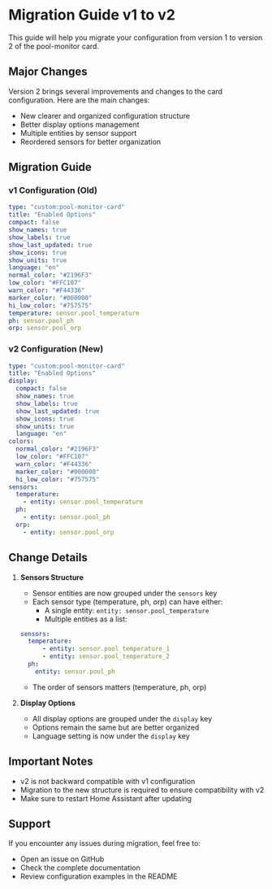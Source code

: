 # Migration Guide v1 to v2

This guide will help you migrate your configuration from version 1 to version 2 of the pool-monitor card.

## Major Changes

Version 2 brings several improvements and changes to the card configuration. Here are the main changes:

- New clearer and organized configuration structure
- Better display options management
- Multiple entities by sensor support
- Reordered sensors for better organization

## Migration Guide

### v1 Configuration (Old)

```yaml
type: "custom:pool-monitor-card"
title: "Enabled Options"
compact: false
show_names: true
show_labels: true
show_last_updated: true
show_icons: true
show_units: true
language: "en"
normal_color: "#2196F3"
low_color: "#FFC107"
warn_color: "#F44336"
marker_color: "#000000"
hi_low_color: "#757575"
temperature: sensor.pool_temperature
ph: sensor.pool_ph
orp: sensor.pool_orp
```

### v2 Configuration (New)

```yaml
type: "custom:pool-monitor-card"
title: "Enabled Options"
display:
  compact: false
  show_names: true
  show_labels: true
  show_last_updated: true
  show_icons: true
  show_units: true
  language: "en"
colors:
  normal_color: "#2196F3"
  low_color: "#FFC107"
  warn_color: "#F44336"
  marker_color: "#000000"
  hi_low_color: "#757575"
sensors:
  temperature:
    - entity: sensor.pool_temperature
  ph:
    - entity: sensor.pool_ph
  orp:
    - entity: sensor.pool_orp
```

## Change Details

1. **Sensors Structure**
   - Sensor entities are now grouped under the `sensors` key
   - Each sensor type (temperature, ph, orp) can have either:
     * A single entity: `entity: sensor.pool_temperature`
     * Multiple entities as a list:
   ```yaml
   sensors:
     temperature:
         - entity: sensor.pool_temperature_1
         - entity: sensor.pool_temperature_2
     ph:
       entity: sensor.pool_ph
   ```
   - The order of sensors matters (temperature, ph, orp)

2. **Display Options**
   - All display options are grouped under the `display` key
   - Options remain the same but are better organized
   - Language setting is now under the `display` key


## Important Notes

- v2 is not backward compatible with v1 configuration
- Migration to the new structure is required to ensure compatibility with v2
- Make sure to restart Home Assistant after updating

## Support

If you encounter any issues during migration, feel free to:
- Open an issue on GitHub
- Check the complete documentation
- Review configuration examples in the README
